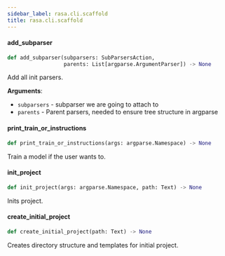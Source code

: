 ```yaml
---
sidebar_label: rasa.cli.scaffold
title: rasa.cli.scaffold
---
```

#### add\_subparser

```python
def add_subparser(subparsers: SubParsersAction,
                  parents: List[argparse.ArgumentParser]) -> None
```

Add all init parsers.

**Arguments**:

- `subparsers` - subparser we are going to attach to
- `parents` - Parent parsers, needed to ensure tree structure in argparse

#### print\_train\_or\_instructions

```python
def print_train_or_instructions(args: argparse.Namespace) -> None
```

Train a model if the user wants to.

#### init\_project

```python
def init_project(args: argparse.Namespace, path: Text) -> None
```

Inits project.

#### create\_initial\_project

```python
def create_initial_project(path: Text) -> None
```

Creates directory structure and templates for initial project.

